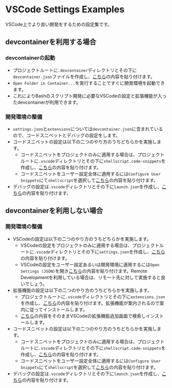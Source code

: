 # VSCode Settings Examples

VSCode上でより良い開発をするための設定集です。

## devcontainerを利用する場合

### devcontainerの起動

- プロジェクトルートに`.devcontainer`ディレクトリとその下に`devcontainer.json`ファイルを作成し、[こちら](./.devcontainer/devcontainer.json)の内容を貼り付けます。  
- `Open Folder in Container...`を実行することですぐに開発環境を起動できます。
- これによりBashのスクリプト開発に必要なVSCodeの設定と拡張機能が入ったdevcontainerが利用できます。

### 開発環境の整備

- `settings.json`と`extensions`については`devcontainer.json`に含まれているので、コードスニペットとデバッグの設定をします。
- コードスニペットの設定は以下の二つのやり方のうちどちらかを実施します。
  - コードスニペットをプロジェクトのみに適用する場合は、プロジェクトルートに`.vscode`ディレクトリとその下に`shellscript.code-snippets`を作成し、[こちら](./.vscode/shellscript.code-snippets)の内容を貼り付けます。
  - コードスニペットをユーザー設定全体に適用するには`Configure User Snippets`にて`shellscript`を選択して[こちら](./.vscode/shellscript.code-snippets)の内容を貼り付けます。
- デバッグの設定は`.vscode`ディレクトリとその下に`launch.json`を作成し、[こちら](./.vscode/launch.json)の内容を貼り付けます。

## devcontainerを利用しない場合

### 開発環境の整備

- VSCodeの設定は以下の二つのやり方のうちどちらかを実施します。
  - VSCodeの設定をプロジェクトのみに適用する場合は、プロジェクトルートに`.vscode`ディレクトリとその下に`settings.json`を作成し、[こちら](./.vscode/settings.json)の内容を貼り付けます。
  - VSCodeの設定をユーザー設定あるいは開発環境に適用するには`Open Settings (JSON)`を開き[こちら](./.vscode/settings.json)の内容を貼り付けます。Remote Developmentを利用している場合は、リモート先に対して実施すると良いでしょう。
- 拡張機能の設定は以下の二つのやり方のうちどちらかを実施します。
  - プロジェクトルートに`.vscode`ディレクトリとその下に`extensions.json`を作成し、[こちら](./.vscode/extensions.json)の内容を貼り付けます。拡張機能が案内されるので案内に従ってインストールします。
  - [こちら](./.vscode/extensions.json)の内容をそのままVSCodeの拡張機能追加画面で検索しインストールします。
- コードスニペットの設定は以下の二つのやり方のうちどちらかを実施します。
  - コードスニペットをプロジェクトのみに適用する場合は、プロジェクトルートに`.vscode`ディレクトリとその下に`shellscript.code-snippets`を作成し、[こちら](./.vscode/shellscript.code-snippets)の内容を貼り付けます。
  - コードスニペットをユーザー設定全体に適用するには`Configure User Snippets`にて`shellscript`を選択して[こちら](./.vscode/shellscript.code-snippets)の内容を貼り付けます。
- デバッグの設定は`.vscode`ディレクトリとその下に`launch.json`を作成し、[こちら](./.vscode/launch.json)の内容を貼り付けます。

